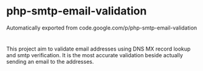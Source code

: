 # php-smtp-email-validation
Automatically exported from code.google.com/p/php-smtp-email-validation
#
This project aim to validate email addresses using DNS MX record lookup and smtp verification.
It is the most accurate validation beside actually sending an email to the addresses.
